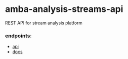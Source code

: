# amba-analysis-streams-api
REST API for stream analysis platform

### endpoints: 
  - [api](api-analysis.ambalytics.com/api)
  - [docs](api-analysis.ambalytics.com/docs)
